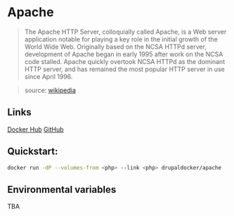 # Apache

> The Apache HTTP Server, colloquially called Apache, is a Web server application notable for playing a key role in the initial growth of the World Wide Web. Originally based on the NCSA HTTPd server, development of Apache began in early 1995 after work on the NCSA code stalled. Apache quickly overtook NCSA HTTPd as the dominant HTTP server, and has remained the most popular HTTP server in use since April 1996.

> source: [wikipedia](http://en.wikipedia.org/wiki/Apache_HTTP_Server)

## Links

[Docker Hub](https://hub.docker.com/r/drupaldocker/apache)
[GitHub](https://github.com/drupal-docker/apache)

## Quickstart:

```bash
docker run -dP --volumes-from <php> --link <php> drupaldocker/apache
```

## Environmental variables

TBA
